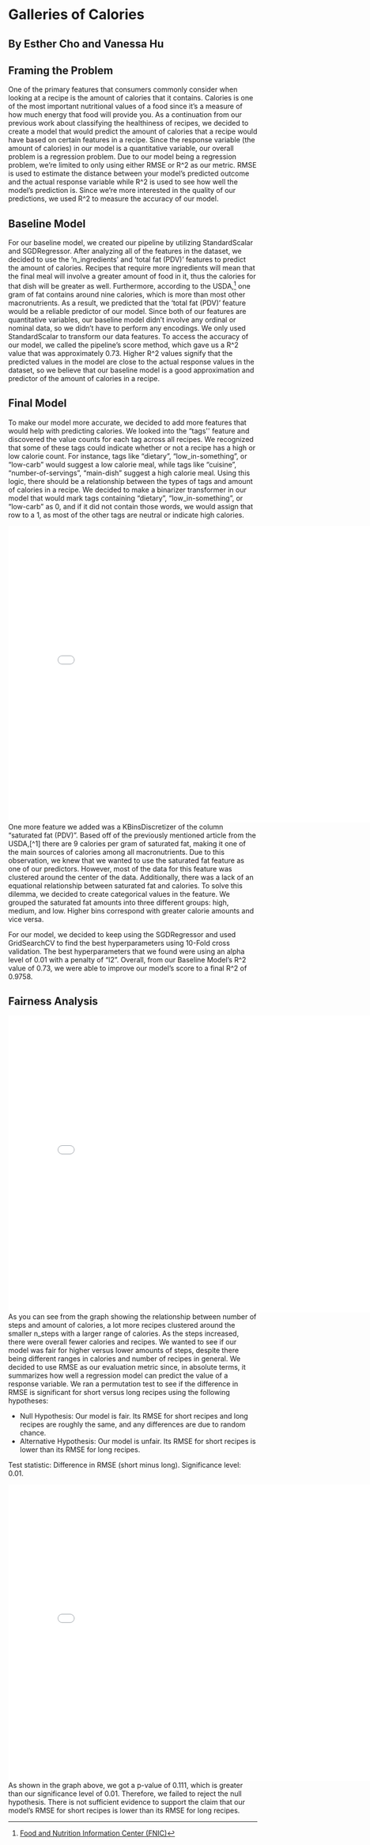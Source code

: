 # Galleries of Calories
## By Esther Cho and Vanessa Hu

## Framing the Problem
One of the primary features that consumers commonly consider when looking at a recipe is the amount of calories that it contains. Calories is one of the most important nutritional values of a food since it’s a measure of how much energy that food will provide you. As a continuation from our previous work about classifying the healthiness of recipes, we decided to create a model that would predict the amount of calories that a recipe would have based on certain features in a recipe. Since the response variable (the amount of calories) in our model is a quantitative variable, our overall problem is a regression problem. Due to our model being a regression problem, we’re limited to only using either RMSE or R^2 as our metric. RMSE is used to estimate the distance between your model’s predicted outcome and the actual response variable while R^2 is used to see how well the model’s prediction is. Since we’re more interested in the quality of our predictions, we used R^2 to measure the accuracy of our model.

## Baseline Model
For our baseline model, we created our pipeline by utilizing StandardScalar and SGDRegressor. After analyzing all of the features in the dataset, we decided to use the ‘n_ingredients’ and ‘total fat (PDV)’ features to predict the amount of calories. Recipes that require more ingredients will mean that the final meal will involve a greater amount of food in it, thus the calories for that dish will be greater as well. Furthermore, according to the USDA,[^1] one gram of fat contains around nine calories, which is more than most other macronutrients. As a result, we predicted that the ‘total fat (PDV)’ feature would be a reliable predictor of our model. Since both of our features are quantitative variables, our baseline model didn’t involve any ordinal or nominal data, so we didn’t have to perform any encodings. We only used StandardScalar to transform our data features. To access the accuracy of our model, we called the pipeline’s score method, which gave us a R^2 value that was approximately 0.73. Higher R^2 values signify that the predicted values in the model are close to the actual response values in the dataset, so we believe that our baseline model is a good approximation and predictor of the amount of calories in a recipe.

## Final Model
To make our model more accurate, we decided to add more features that would help with predicting calories. We looked into the “tags'' feature and discovered the value counts for each tag across all recipes. We recognized that some of these tags could indicate whether or not a recipe has a high or low calorie count. For instance, tags like “dietary”, “low_in-something”, or “low-carb” would suggest a low calorie meal, while tags like “cuisine”, “number-of-servings”, “main-dish” suggest a high calorie meal. Using this logic, there should be a relationship between the types of tags and amount of calories in a recipe. We decided to make a binarizer transformer in our model that would mark tags containing “dietary”, “low_in-something”, or “low-carb” as 0, and if it did not contain those words, we would assign that row to a 1, as most of the other tags are neutral or indicate high calories. 
<iframe src="assets/file-saturatedfat_vs_cal.html" width=800 height=600 frameBorder=0></iframe>
One more feature we added was a KBinsDiscretizer of the column “saturated fat (PDV)”. Based off of the previously mentioned article from the USDA,[^1] there are 9 calories per gram of saturated fat, making it one of the main sources of calories among all macronutrients. Due to this observation, we knew that we wanted to use the saturated fat feature as one of our predictors. However, most of the data for this feature was clustered around the center of the data. Additionally, there was a lack of an equational relationship between saturated fat and calories. To solve this dilemma, we decided to create categorical values in the feature. We grouped the saturated fat amounts into three different groups: high, medium, and low. Higher bins correspond with greater calorie amounts and vice versa.

For our model, we decided to keep using the SGDRegressor and used GridSearchCV to find the best hyperparameters using 10-Fold cross validation. The best hyperparameters that we found were using an alpha level of 0.01 with a penalty of “l2”. Overall, from our Baseline Model’s R^2 value of 0.73, we were able to improve our model’s score to a final R^2 of 0.9758. 

## Fairness Analysis

<iframe src="assets/file-n_steps_vs_cal.html" width=800 height=600 frameBorder=0></iframe>
As you can see from the graph showing the relationship between number of steps and  amount of calories, a lot more recipes clustered around the smaller n_steps with a larger range of calories. As the steps increased, there were overall fewer calories and recipes. We wanted to see if our model was fair for higher versus lower amounts of steps, despite there being different ranges in calories and number of recipes in general. We decided to use RMSE as our evaluation metric since, in absolute terms, it summarizes how well a regression model can predict the value of a response variable. We ran a permutation test to see if the difference in RMSE is significant for short versus long recipes using the following hypotheses: 

- Null Hypothesis: Our model is fair. Its RMSE for short recipes and long recipes are roughly the same, and any differences are due to random chance.
- Alternative Hypothesis: Our model is unfair. Its RMSE for short recipes is lower than its RMSE for long recipes.

Test statistic: Difference in RMSE (short minus long).
Significance level: 0.01.

<iframe src="assets/file-fairness.html" width=800 height=600 frameBorder=0></iframe>
As shown in the graph above, we got a p-value of 0.111, which is greater than our significance level of 0.01. Therefore, we failed to reject the null hypothesis. There is not sufficient evidence to support the claim that our model’s RMSE for short recipes is lower than its RMSE for long recipes.


[^1]:<a href="https://www.nal.usda.gov/programs/fnic">Food and Nutrition Information Center (FNIC)</a>
